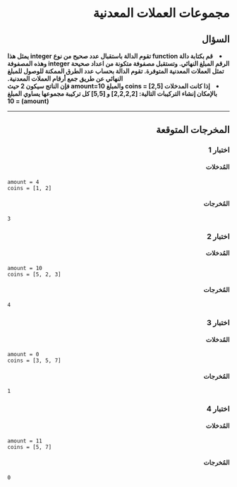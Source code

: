 # <div dir="rtl">مجموعات العملات المعدنية</div>

## <div dir="rtl">السؤال</div>

<li dir="rtl">
<b>
قم بكتابة دالة function تقوم الدالة باستقبال عدد صحيح من نوع integer يمثل هذا الرقم المبلغ النهائي. وتستقبل مصفوفة متكونة من اعداد صحيحة integer وهذه المصفوفة تمثل العملات المعدنية المتوفرة. تقوم الدالة بحساب عدد الطرق الممكنة للوصول للمبلغ النهائي عن طريق جمع أرقام العملات المعدنية.
</b>
</li>

<li dir="rtl">
<b>
إذا كانت المدخلات coins = [2,5] والمبلغ amount=10 فإن الناتج سيكون 2 حيث بالإمكان إنشاء التركيبات التالية: [2,2,2,2] و [5,5] كل تركيبة مجموعها يساوي المبلغ (amount) = 10
</b>
</li>

---

## <div dir="rtl">المخرجات المتوقعة</div>

### <div dir="rtl">اختبار 1</div>

#### <div dir="rtl">المُدخلات</div>

```text
amount = 4
coins = [1, 2]
```

#### <div dir="rtl">المُخرجات</div>

```text
3
```

### <div dir="rtl">اختبار 2</div>

#### <div dir="rtl">المُدخلات</div>

```text
amount = 10
coins = [5, 2, 3]
```

#### <div dir="rtl">المُخرجات</div>

```text
4
```

### <div dir="rtl">اختبار 3</div>

#### <div dir="rtl">المُدخلات</div>

```text
amount = 0
coins = [3, 5, 7]
```

#### <div dir="rtl">المُخرجات</div>

```text
1
```

### <div dir="rtl">اختبار 4</div>

#### <div dir="rtl">المُدخلات</div>

```text
amount = 11
coins = [5, 7]
```

#### <div dir="rtl">المُخرجات</div>

```text
0
```